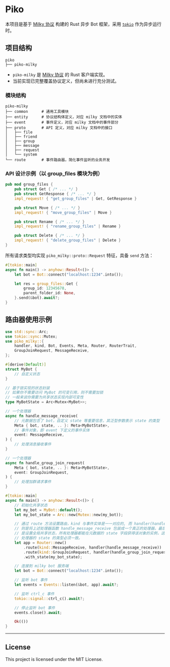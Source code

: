 # Piko

本项目是基于 [Milky 协议](https://milky.ntqqrev.org/) 构建的 Rust 异步 Bot 框架，采用 [`tokio`](https://tokio.rs/) 作为异步运行时。

## 项目结构

```
piko
├── piko-milky
```

* `piko-milky` 是 [Milky 协议](https://milky.ntqqrev.org/) 的 Rust 客户端实现。
* 当前实现已完整覆盖协议定义，但尚未进行充分测试。

### 模块结构

```
piko-milky
├── common      # 通用工具模块
├── entity      # 协议结构体定义，对应 milky 文档中的实体
├── event       # 事件定义，对应 milky 文档中的事件部分
├── proto       # API 定义，对应 milky 文档中的接口
│   ├── file
│   ├── friend
│   ├── group
│   ├── message
│   ├── request
│   └── system
└── route       # 事件路由器，简化事件监听的业务开发
```

### API 设计示例（以 group\_files 模块为例）

```rust
pub mod group_files {
    pub struct Get { /* ... */ }
    pub struct GetResponse { /* ... */ }
    impl_request! { "get_group_files" | Get, GetResponse }

    pub struct Move { /* ... */ }
    impl_request! { "move_group_files" | Move }

    pub struct Rename { /* ... */ }
    impl_request! { "rename_group_files" | Rename }

    pub struct Delete { /* ... */ }
    impl_request! { "delete_group_files" | Delete }
}
```

所有请求类型均实现 `piko_milky::proto::Request` 特征，具备 `send` 方法：

```rust
#[tokio::main]
async fn main() -> anyhow::Result<()> {
    let bot = Bot::connect("localhost:1234".into());

    let res = group_files::Get {
        group_id: 12345678,
        parent_folder_id: None,
    }.send(&bot).await?;
}
```

## 路由器使用示例

```rust
use std::sync::Arc;
use tokio::sync::Mutex;
use piko_milky::{
    handler, kind, Bot, Events, Meta, Router, RouterTrait,
    GroupJoinRequest, MessageReceive,
};

#[derive(Default)]
struct MyBot {
    // 自定义状态
}

// 基于锁实现的状态封装
// 如果你不需要访问 MyBot 的可变引用，则不需要加锁
// 一般来说你需要为共享状态实现内部可变性
type MyBotState = Arc<Mutex<MyBot>>;

// 一个处理器
async fn handle_message_receive(
    // 元数据包含了 bot，自定义 state 等重要信息，其泛型参数表示 state 的类型
    Meta { bot, state, .. }: Meta<MyBotState>,
    // 事件对象，即 event 下定义的事件实体
    event: MessageReceive,
) {
    // 处理消息接收事件
}

// 一个处理器
async fn handle_group_join_request(
    Meta { bot, state, .. }: Meta<MyBotState>,
    event: GroupJoinRequest,
) {
    // 处理加群请求事件
}

#[tokio::main]
async fn main() -> anyhow::Result<()> {
    // 初始化共享状态
    let my_bot = MyBot::default();
    let my_bot_state = Arc::new(Mutex::new(my_bot));

    // 通过 route 方法设置路由，kind 与事件实体是一一对应的, 而 handler(handle_message_receive) 
    // 则是将上述处理器函数 handle_message_receive 包装成一个真正的处理器。最后的 with_state(my_bot_state) 
    // 是设置全局共享状态，所有处理器都能在元数据的 state 字段获得该对象的实例，这也意味着一个路由器中所有的
    // 处理器的 state 的类型必须一致。
    let app = Router::new()
        .route(kind::MessageReceive, handler(handle_message_receive))
        .route(kind::GroupJoinRequest, handler(handle_group_join_request))
        .with_state(my_bot_state);

    // 连接到 milky bot 服务端
    let bot = Bot::connect("localhost:1234".into());

    // 监听 bot 事件
    let events = Events::listen(&bot, app).await?;

    // 监听 ctrl_c 事件
    tokio::signal::ctrl_c().await?;

    // 停止监听 bot 事件
    events.close().await;

    Ok(())
}
```

---

## License

This project is licensed under the MIT License.


